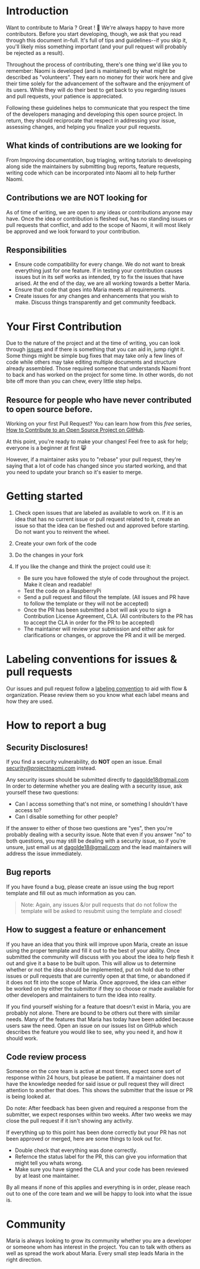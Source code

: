 ﻿# Introduction

Want to contribute to Maria ? Great ! 🎉 We're always happy to have more contributors. Before you start developing, though, we ask that you read through this document in-full. It's full of tips and guidelines--if you skip it, you'll likely miss something important (and your pull request will probably be rejected as a result).

Throughout the process of contributing, there's one thing we'd like you to remember: Naomi is developed (and is maintained) by what might be described as "volunteers". They earn no money for their work here and give their time solely for the advancement of the software and the enjoyment of its users. While they will do their best to get back to you regarding issues and pull requests, your patience is appreciated.

Following these guidelines helps to communicate that you respect the time of the developers managing and developing this open source project. In return, they should reciprocate that respect in addressing your issue, assessing changes, and helping you finalize your pull requests.

## What kinds of contributions are we looking for

From Improving documentation, bug triaging, writing tutorials to developing along side the maintainers by submitting bug reports, feature requests, writing code which can be incorporated into Naomi all to help further Naomi.

## Contributions we are NOT looking for

As of time of writing, we are open to any ideas or contributions anyone may have. Once the idea or contribution is fleshed out, has no standing issues or pull requests that conflict, and add to the scope of Naomi, it will most likely be approved and we look forward to your contribution.

## Responsibilities

* Ensure code compatibility for every change. We do not want to break everything just for one feature. If in testing your contribution causes issues but in its self works as intended, try to fix the issues that have arised. At the end of the day, we are all working towards a better Maria.
* Ensure that code that goes into Maria meets all requirements.
* Create issues for any changes and enhancements that you wish to make. Discuss things transparently and get community feedback.

# Your First Contribution

Due to the nature of the project and at the time of writing, you can look through [issues](https://www.github.com/mariaproject/maria/issues) and if there is something that you can aid in, jump right it. Some things might be simple bug fixes that may take only a few lines of code while others may take editing multiple documents and structure already assembled. Those required someone that understands Naomi front to back and has worked on the project for some time. In other words, do not bite off more than you can chew, every little step helps.

## Resource for people who have never contributed to open source before.

Working on your first Pull Request? You can learn how from this *free* series, [How to Contribute to an Open Source Project on GitHub](https://egghead.io/series/how-to-contribute-to-an-open-source-project-on-github).

At this point, you're ready to make your changes! Feel free to ask for help; everyone is a beginner at first :smile_cat:

However, if a maintainer asks you to "rebase" your pull request, they're saying that a lot of code has changed since you started working, and that you need to update your branch so it's easier to merge.

# Getting started

1. Check open issues that are labeled as available to work on. If it is an idea that has no current issue or pull request related to it, create an issue so that the idea can be fleshed out and approved before starting. Do not want you to reinvent the wheel.
2. Create your own fork of the code
3. Do the changes in your fork
4. If you like the change and think the project could use it:

   * Be sure you have followed the style of code throughout the project. Make it clean and readable!
   * Test the code on a RaspberryPi
   * Send a pull request and fillout the template. (All issues and PR have to follow the template or they will not be accepted)
   * Once the PR has been submitted a bot will ask you to sign a Contribution License Agreement, CLA. (All contributers to the PR has to accept the CLA in order for the PR to be accepted)
   * The maintainer will review your submission and either ask for clarifications or changes, or approve the PR and it will be merged.

# Labeling conventions for issues & pull requests

Our issues and pull request follow a [labeling convention](https://github.com/NaomiProject/Naomi/issues/126) to aid with flow & organization. Please review them so you know what each label means and how they are used.

# How to report a bug

## Security Disclosures!

If you find a security vulnerability, do **NOT** open an issue. Email security@projectnaomi.com instead.

Any security issues should be submitted directly to dagolde18@gmail.com
In order to determine whether you are dealing with a security issue, ask yourself these two questions:

 * Can I access something that's not mine, or something I shouldn't have access to?
 * Can I disable something for other people?

If the answer to either of those two questions are "yes", then you're probably dealing with a security issue. Note that even if you answer "no" to both questions, you may still be dealing with a security issue, so if you're unsure, just email us at dagolde18@gmail.com and the lead maintainers will address the issue immediately.

## Bug reports

If you have found a bug, please create an issue using the bug report template and fill out as much information as you can.
>Note: Again, any issues &/or pull requests that do not follow the template will be asked to resubmit using the template and closed!

## How to suggest a feature or enhancement

If you have an idea that you think will improve upon Maria, create an issue using the proper template and fill it out to the best of your ability. Once submitted the community will discuss with you about the idea to help flesh it out and give it a base to be built upon. This will allow us to determine whether or not the idea should be implemented, put on hold due to other issues or pull requests that are currently open at that time, or abandoned if it does not fit into the scope of Maria. Once approved, the idea can either be worked on by either the submittor if they so choose or made available for other developers and maintainers to turn the idea into reality.

If you find yourself wishing for a feature that doesn't exist in Maria, you are probably not alone. There are bound to be others out there with similar needs. Many of the features that Maria has today have been added because users saw the need. Open an issue on our issues list on GitHub which describes the feature you would like to see, why you need it, and how it should work.

## Code review process

Someone on the core team is active at most times, expect some sort of response within 24 hours, but please be patient. If a maintainer does not have the knowledge needed for said issue or pull request they will direct attention to another that does. This shows the submitter that the issue or PR is being looked at.

Do note: After feedback has been given and required a response from the submitter, we expect responses within two weeks. After two weeks we may close the pull request if it isn't showing any activity.

If everything up to this point has been done correctly but your PR has not been approved or merged, here are some things to look out for.

* Double check that everything was done correctly.
* Refernce the status label for the PR, this can give you information that might tell you whats wrong.
* Make sure you have signed the CLA and your code has been reviewed by at least one maintainer.

By all means if none of this applies and everything is in order, please reach out to one of the core team and we will be happy to look into what the issue is.

# Community

 Maria is always looking to grow its community whether you are a developer or someone whom has interest in the project. You can to talk with others as well as spread the work about Maria. Every small step leads Maria in the right direction.
